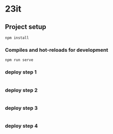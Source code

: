 # 23it

## Project setup
```
npm install
```

### Compiles and hot-reloads for development
```
npm run serve
```
### deploy step 1
```npm run build
```


### deploy step 2
```git add dist -f
```

### deploy step 3
```git commit -m "deploying"
```

### deploy step 4
```git subtree push --prefix dist origin gh-pages
```
